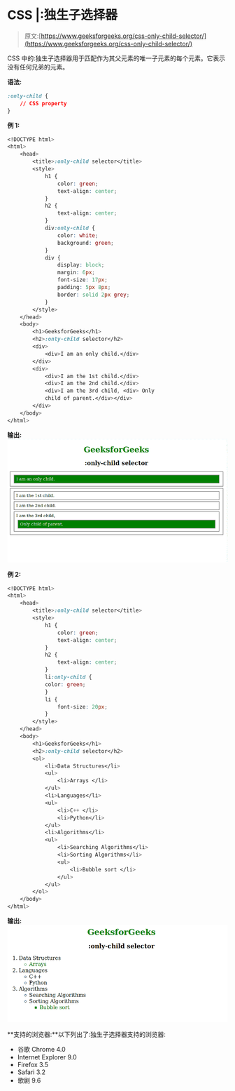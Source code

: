 # CSS |:独生子选择器

> 原文:[https://www.geeksforgeeks.org/css-only-child-selector/](https://www.geeksforgeeks.org/css-only-child-selector/)

CSS 中的:独生子选择器用于匹配作为其父元素的唯一子元素的每个元素。它表示没有任何兄弟的元素。

**语法:**

```css
:only-child {
    // CSS property
} 

```

**例 1:**

```css
<!DOCTYPE html>
<html>
    <head>
        <title>:only-child selector</title>
        <style>
            h1 {
                color: green;
                text-align: center;
            }
            h2 {
                text-align: center;
            }
            div:only-child {
                color: white;
                background: green;
            }
            div {
                display: block;
                margin: 6px;
                font-size: 17px;
                padding: 5px 8px;
                border: solid 2px grey;
            }
        </style>
    </head>
    <body>
        <h1>GeeksforGeeks</h1>
        <h2>:only-child selector</h2>
        <div>
            <div>I am an only child.</div>
        </div>
        <div>
            <div>I am the 1st child.</div>
            <div>I am the 2nd child.</div>
            <div>I am the 3rd child, <div> Only 
            child of parent.</div></div>
        </div>
    </body>
</html>
```

**输出:**
![only-child](img/379248c6c0a7c808f5c6f306c0fa641b.png)

**例 2:**

```css
<!DOCTYPE html>
<html>
    <head>
        <title>:only-child selector</title>
        <style>
            h1 {
                color: green;
                text-align: center;
            }
            h2 {
                text-align: center;
            }
            li:only-child {
            color: green;
            }
            li {
                font-size: 20px;
            }
        </style>
    </head>
    <body>
        <h1>GeeksforGeeks</h1>
        <h2>:only-child selector</h2>
        <ol>
            <li>Data Structures</li>
            <ul>
                <li>Arrays </li>
            </ul>
            <li>Languages</li>
            <ul>
                <li>C++ </li>
                <li>Python</li>
            </ul>
            <li>Algorithms</li>
            <ul>
                <li>Searching Algorithms</li>
                <li>Sorting Algorithms</li>
                <ul>
                    <li>Bubble sort </li>
                </ul>
            </ul>
        </ol>
    </body>
</html>
```

**输出:**
![only-child2](img/6eb7fd2207dbf0e9e01e2d164f188fa5.png)

**支持的浏览器:**以下列出了:独生子选择器支持的浏览器:

*   谷歌 Chrome 4.0
*   Internet Explorer 9.0
*   Firefox 3.5
*   Safari 3.2
*   歌剧 9.6